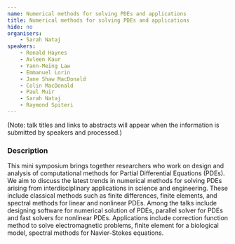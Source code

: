 ```yaml
---
name: Numerical methods for solving PDEs and applications
title: Numerical methods for solving PDEs and applications
hide: no
organisers:
    - Sarah Nataj
speakers:
    - Ronald Haynes 
    - Avleen Kaur
    - Yann-Meing Law
    - Emmanuel Lorin
    - Jane Shaw MacDonald
    - Colin MacDonald
    - Paul Muir
    - Sarah Nataj
    - Raymond Spiteri
---
```


(Note: talk titles and links to abstracts will appear when the information is submitted by speakers and processed.)

<h3 class="font-weight-light mb-3">Description</h3>

This mini symposium brings together researchers who work on design and analysis of computational methods for Partial Differential Equations (PDEs). We aim to discuss the latest trends in numerical methods for solving PDEs arising from interdisciplinary applications in science and engineering. These include classical methods such as finite differences, finite elements, and spectral methods for linear and nonlinear PDEs. Among the talks include designing software for numerical solution of PDEs, parallel solver for PDEs and fast solvers for nonlinear PDEs. Applications include correction function method to solve electromagnetic problems, finite element for a biological model, spectral methods for Navier-Stokes equations.
